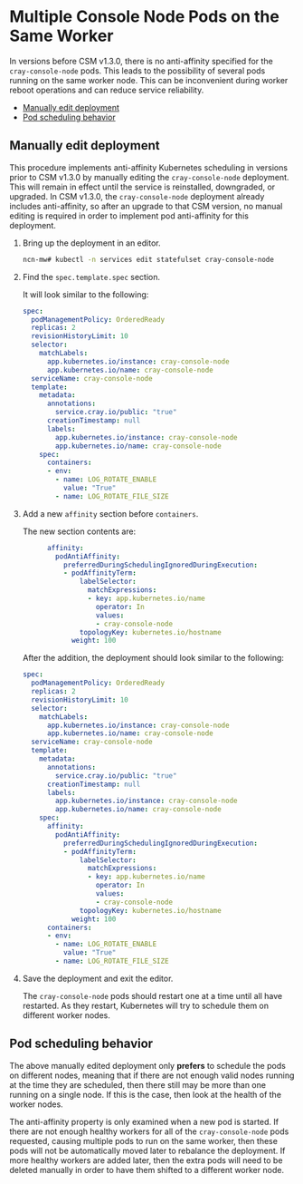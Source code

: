 # Multiple Console Node Pods on the Same Worker

In versions before CSM v1.3.0, there is no anti-affinity specified for the `cray-console-node` pods. This
leads to the possibility of several pods running on the same worker node. This can be inconvenient during
worker reboot operations and can reduce service reliability.

- [Manually edit deployment](#manually-edit-deployment)
- [Pod scheduling behavior](#pod-scheduling-behavior)

## Manually edit deployment

This procedure implements anti-affinity Kubernetes scheduling in versions prior to CSM v1.3.0 by
manually editing the `cray-console-node` deployment. This will remain in effect until the service is reinstalled, downgraded,
or upgraded. In CSM v1.3.0, the `cray-console-node` deployment already includes anti-affinity, so after an upgrade to that CSM
version, no manual editing is required in order to implement pod anti-affinity for this deployment.

1. Bring up the deployment in an editor.

    ```bash
    ncn-mw# kubectl -n services edit statefulset cray-console-node
    ```

1. Find the `spec.template.spec` section.

    It will look similar to the following:

    ```yaml
    spec:
      podManagementPolicy: OrderedReady
      replicas: 2
      revisionHistoryLimit: 10
      selector:
        matchLabels:
          app.kubernetes.io/instance: cray-console-node
          app.kubernetes.io/name: cray-console-node
      serviceName: cray-console-node
      template:
        metadata:
          annotations:
            service.cray.io/public: "true"
          creationTimestamp: null
          labels:
            app.kubernetes.io/instance: cray-console-node
            app.kubernetes.io/name: cray-console-node
        spec:
          containers:
          - env:
            - name: LOG_ROTATE_ENABLE
              value: "True"
            - name: LOG_ROTATE_FILE_SIZE
    ```

1. Add a new `affinity` section before `containers`.

    The new section contents are:

    ```yaml
          affinity:
            podAntiAffinity:
              preferredDuringSchedulingIgnoredDuringExecution:
              - podAffinityTerm:
                  labelSelector:
                    matchExpressions:
                    - key: app.kubernetes.io/name
                      operator: In
                      values:
                      - cray-console-node
                  topologyKey: kubernetes.io/hostname
                weight: 100
    ```

    After the addition, the deployment should look similar to the following:

    ```yaml
    spec:
      podManagementPolicy: OrderedReady
      replicas: 2
      revisionHistoryLimit: 10
      selector:
        matchLabels:
          app.kubernetes.io/instance: cray-console-node
          app.kubernetes.io/name: cray-console-node
      serviceName: cray-console-node
      template:
        metadata:
          annotations:
            service.cray.io/public: "true"
          creationTimestamp: null
          labels:
            app.kubernetes.io/instance: cray-console-node
            app.kubernetes.io/name: cray-console-node
        spec:
          affinity:
            podAntiAffinity:
              preferredDuringSchedulingIgnoredDuringExecution:
              - podAffinityTerm:
                  labelSelector:
                    matchExpressions:
                    - key: app.kubernetes.io/name
                      operator: In
                      values:
                      - cray-console-node
                  topologyKey: kubernetes.io/hostname
                weight: 100
          containers:
          - env:
            - name: LOG_ROTATE_ENABLE
              value: "True"
            - name: LOG_ROTATE_FILE_SIZE
    ```

1. Save the deployment and exit the editor.

    The `cray-console-node` pods should restart one at a time until all have restarted. As they restart,
    Kubernetes will try to schedule them on different worker nodes.

## Pod scheduling behavior

The above manually edited deployment only **prefers** to schedule the pods on different nodes, meaning that if
there are not enough valid nodes running at the time they are scheduled, then there still may be more than one running on a
single node. If this is the case, then look at the health of the worker nodes.

The anti-affinity property is only examined when a new pod is started. If there are not enough healthy
workers for all of the `cray-console-node` pods requested, causing multiple pods to run on the same worker,
then these pods will not be automatically moved later to rebalance the deployment. If more healthy workers are added
later, then the extra pods will need to be deleted manually in order to have them shifted to a different worker node.
